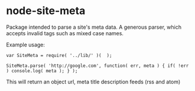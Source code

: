 # node-site-meta

Package intended to parse a site's meta data.  A generous parser, which accepts invalid tags such as mixed case names.

Example usage:

    var SiteMeta = require( '../lib/' )(  );

    SiteMeta.parse( 'http://google.com', function( err, meta ) { if( !err ) console.log( meta ); } );

This will return an object
    url,
    meta
      title
      description
      feeds (rss and atom)
  
